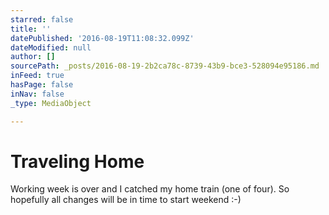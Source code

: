 ```yaml
---
starred: false
title: ''
datePublished: '2016-08-19T11:08:32.099Z'
dateModified: null
author: []
sourcePath: _posts/2016-08-19-2b2ca78c-8739-43b9-bce3-528094e95186.md
inFeed: true
hasPage: false
inNav: false
_type: MediaObject

---
```

# Traveling Home

Working week is over and I catched my home train (one of four). So hopefully all changes will be in time to start weekend :-)